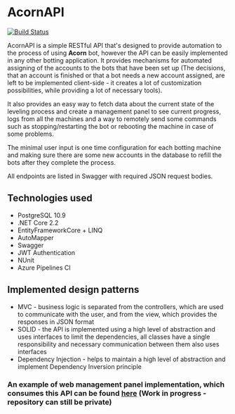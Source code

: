 # AcornAPI

[![Build Status](https://dev.azure.com/blazewskileszek/Acorn/_apis/build/status/dex1g.AcornAPI?branchName=master)](https://dev.azure.com/blazewskileszek/Acorn/_build/latest?definitionId=4&branchName=master)

AcornAPI is a simple RESTful API that's designed to provide automation to the process of using **Acorn** bot, however the API can be easily implemented in any other botting application. It provides mechanisms for automated assigning of the accounts to the bots that have been set up (The decisions, that an account is finished or that a bot needs a new account assigned, are left to be implemented client-side - it creates a lot of customization possibilities, while providing a lot of necessary tools).

It also provides an easy way to fetch data about the current state of the leveling process and create a management panel to see current progress, logs from all the machines and a way to remotely send some commands such as stopping/restarting the bot or rebooting the machine in case of some problems.

The minimal user input is one time configuration for each botting machine and making sure there are some new accounts in the database to refill the bots after they complete the process.

All endpoints are listed in Swagger with required JSON request bodies.

## Technologies used

- PostgreSQL 10.9
- .NET Core 2.2
- EntityFrameworkCore + LINQ
- AutoMapper
- Swagger
- JWT Authentication
- NUnit
- Azure Pipelines CI

## Implemented design patterns

- MVC - business logic is separated from the controllers, which are used to communicate with the user, and from the view, which provides the responses in JSON format
- SOLID - the API is implemented using a high level of abstraction and uses interfaces to limit the dependencies, all classes have a single responsibility and necessary communication between them also uses interfaces
- Dependency Injection - helps to maintain a high level of abstraction and implement Dependency Inversion principle

### An example of web management panel implementation, which consumes this API can be found [**here**](https://github.com/LeszekBlazewski/AcornSpa) (Work in progress - repository can still be private)
